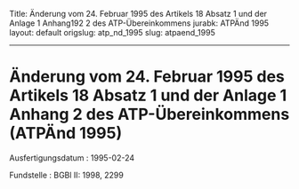 Title: Änderung vom 24. Februar 1995 des Artikels 18 Absatz 1 und der Anlage 1 Anhang192
  2 des ATP-Übereinkommens
jurabk: ATPÄnd 1995
layout: default
origslug: atp_nd_1995
slug: atpaend_1995

---

# Änderung vom 24. Februar 1995 des Artikels 18 Absatz 1 und der Anlage 1 Anhang 2 des ATP-Übereinkommens (ATPÄnd 1995)

Ausfertigungsdatum
:   1995-02-24

Fundstelle
:   BGBl II: 1998, 2299

